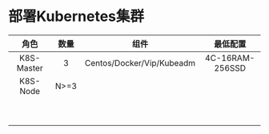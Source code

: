 # 部署Kubernetes集群

| 角色 | 数量 | 组件 | 最低配置 |
| :---: | :---: | :-----: | :---: |
| K8S-Master | 3 | Centos/Docker/Vip/Kubeadm | 4C-16RAM-256SSD |
| K8S-Node | N&gt;=3 |  |  |
|  |  |  |  |
|  |  |  |  |
|  |  |  |  |
|  |  |  |  |
|  |  |  |  |
|  |  |  |  |
|  |  |  |  |
|  |  |  |  |
|  |  |  |  |



